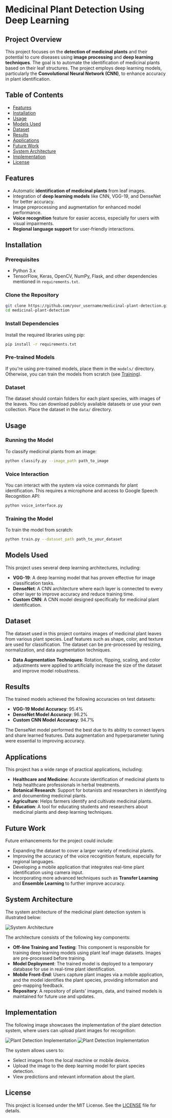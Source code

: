 
# Medicinal Plant Detection Using Deep Learning

## Project Overview
This project focuses on the **detection of medicinal plants** and their potential to cure diseases using **image processing** and **deep learning techniques**. The goal is to automate the identification of medicinal plants based on their leaf structures. The project employs deep learning models, particularly the **Convolutional Neural Network (CNN)**, to enhance accuracy in plant identification.

## Table of Contents
- [Features](#features)
- [Installation](#installation)
- [Usage](#usage)
- [Models Used](#models-used)
- [Dataset](#dataset)
- [Results](#results)
- [Applications](#applications)
- [Future Work](#future-work)
- [System Architecture](#System-Architecture)
- [Implementation](#Implementation)
- [License](#license)

## Features
- Automatic **identification of medicinal plants** from leaf images.
- Integration of **deep learning models** like CNN, VGG-19, and DenseNet for better accuracy.
- Image preprocessing and augmentation for enhanced model performance.
- **Voice recognition** feature for easier access, especially for users with visual impairments.
- **Regional language support** for user-friendly interactions.
  
## Installation

### Prerequisites
- Python 3.x
- TensorFlow, Keras, OpenCV, NumPy, Flask, and other dependencies mentioned in `requirements.txt`.

### Clone the Repository
```bash
git clone https://github.com/your_username/medicinal-plant-detection.git
cd medicinal-plant-detection
```

### Install Dependencies
Install the required libraries using pip:
```bash
pip install -r requirements.txt
```

### Pre-trained Models
If you're using pre-trained models, place them in the `models/` directory. Otherwise, you can train the models from scratch (see [Training](#training)).

### Dataset
The dataset should contain folders for each plant species, with images of the leaves. You can download publicly available datasets or use your own collection. Place the dataset in the `data/` directory.

## Usage

### Running the Model
To classify medicinal plants from an image:
```bash
python classify.py --image_path path_to_image
```

### Voice Interaction
You can interact with the system via voice commands for plant identification. This requires a microphone and access to Google Speech Recognition API:
```bash
python voice_interface.py
```

### Training the Model
To train the model from scratch:
```bash
python train.py --dataset_path path_to_your_dataset
```

## Models Used
This project uses several deep learning architectures, including:
- **VGG-19**: A deep learning model that has proven effective for image classification tasks.
- **DenseNet**: A CNN architecture where each layer is connected to every other layer to improve accuracy and reduce training time.
- **Custom CNN**: A CNN model designed specifically for medicinal plant identification.

## Dataset
The dataset used in this project contains images of medicinal plant leaves from various plant species. Leaf features such as shape, color, and texture are used for classification. The dataset can be pre-processed by resizing, normalization, and data augmentation techniques.

- **Data Augmentation Techniques**: Rotation, flipping, scaling, and color adjustments were applied to artificially increase the size of the dataset and improve model robustness.

## Results
The trained models achieved the following accuracies on test datasets:
- **VGG-19 Model Accuracy**: 95.4%
- **DenseNet Model Accuracy**: 96.2%
- **Custom CNN Model Accuracy**: 94.7%

The DenseNet model performed the best due to its ability to connect layers and share learned features. Data augmentation and hyperparameter tuning were essential to improving accuracy.

## Applications
This project has a wide range of practical applications, including:
- **Healthcare and Medicine**: Accurate identification of medicinal plants to help healthcare professionals in herbal treatments.
- **Botanical Research**: Support for botanists and researchers in identifying and documenting medicinal plants.
- **Agriculture**: Helps farmers identify and cultivate medicinal plants.
- **Education**: A tool for educating students and researchers about medicinal plants and deep learning techniques.

## Future Work
Future enhancements for the project could include:
- Expanding the dataset to cover a larger variety of medicinal plants.
- Improving the accuracy of the voice recognition feature, especially for regional languages.
- Developing a mobile application that integrates real-time plant identification using camera input.
- Incorporating more advanced techniques such as **Transfer Learning** and **Ensemble Learning** to further improve accuracy.

## System Architecture

The system architecture of the medicinal plant detection system is illustrated below:

![System Architecture](images/system_architecture.png)

The architecture consists of the following key components:
- **Off-line Training and Testing**: This component is responsible for training deep learning models using plant leaf image datasets. Images are pre-processed before training.
- **Model Deployment**: The trained model is deployed to a temporary database for use in real-time plant identification.
- **Mobile Front-End**: Users capture plant images via a mobile application, and the model identifies the plant species, providing information and geo-mapping feedback.
- **Repository**: A repository of plants’ images, data, and trained models is maintained for future use and updates.

## Implementation

The following image showcases the implementation of the plant detection system, where users can upload plant images for recognition:

![Plant Detection Implementation](images/imagesplant_detection_implementation1.png)
![Plant Detection Implementation](images/imagesplant_detection_implementation2.png)

The system allows users to:
- Select images from the local machine or mobile device.
- Upload the image to the deep learning model for plant species detection.
- View predictions and relevant information about the plant.



## License
This project is licensed under the MIT License. See the [LICENSE](LICENSE) file for details.

